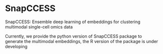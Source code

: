 # SnapCCESS
SnapCCESS: Ensemble deep learning of embeddings for clustering multimodal single-cell omics data

Currently, we provide the python version of SnapCCESS package to generate the multimodal embeddings, the R version of the package is under developing
